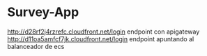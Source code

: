 # Survey-App

http://d28rf2j4rzrefc.cloudfront.net/login endpoint con apigateway
http://d11oa5amfcf7jk.cloudfront.net/login endpoint apuntando al balanceador de ecs
